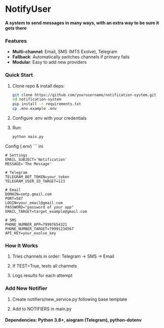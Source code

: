# NotifyUser

**A system to send messages in many ways, with an extra way to be sure it gets there**

### Features

- **Multi-channel**: Email, SMS (MTS Exolve), Telegram
- **Fallback**: Automatically switches channels if primary fails
- **Modular**: Easy to add new providers

### Quick Start

1. Clone repo & install deps:
   ```bash  
   git clone https://github.com/yourusername/notification-system.git  
   cd notification-system  
   pip install -r requirements.txt  
   cp .env.example .env
2. Configure .env with your credentials
3. Run:

    ``` bash
    python main.py  

Config (.env)
    ``` ini

    # Settings
    EMAIL_SUBJECT='Notification'
    MESSAGE='The Message'

    # Telegram  
    TELEGRAM_BOT_TOKEN=your_token  
    TELEGRAM_USER_ID_TARGET=123  
    
    # Email  
    DOMAIN=smtp.gmail.com
    PORT=587
    LOGIN=your_email@gmail.com
    PASSWORD="password of your app"
    EMAIL_TARGET=target_example@gmail.com
    
    # SMS  
    PHONE_NUMBER_APP=79997654321
    PHONE_NUMBER_TARGET=79991234567
    API_KEY=your_exolve_key  

### How It Works

1. Tries channels in order: Telegram → SMS → Email

2. If TEST=True, tests all channels

3. Logs results for each attempt

### Add New Notifier

1. Create notifiers/new_service.py following base template

2. Add to NOTIFIERS in main.py

#### Dependencies: Python 3.8+, aiogram (Telegram), python-dotenv
